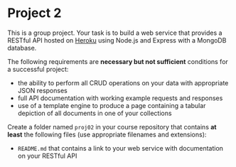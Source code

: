 # Project 2

This is a group project. Your task is to build a web service that provides a RESTful API hosted on [Heroku](https://www.heroku.com/) using Node.js and Express with a MongoDB database.

The following requirements are **necessary but not sufficient** conditions for a successful project:

* the ability to perform all CRUD operations on your data with appropriate JSON responses
* full API documentation with working example requests and responses
* use of a template engine to produce a page containing a tabular depiction of all documents in one of your collections

Create a folder named `proj02` in your course repository that contains **at least** the following files (use appropriate filenames and extensions):

* `README.md` that contains a link to your web service with documentation on your RESTful API